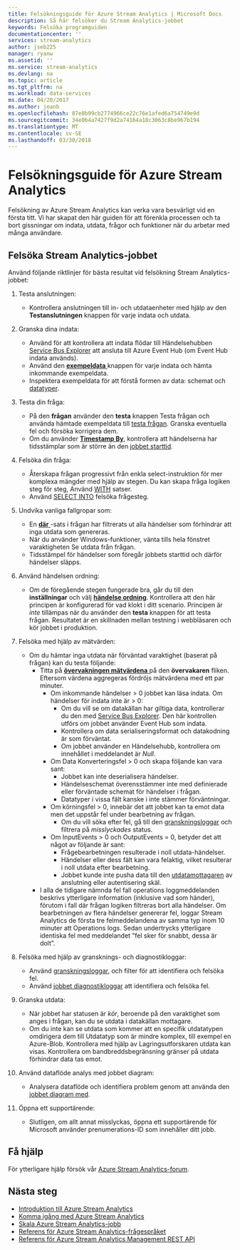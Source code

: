 ```yaml
---
title: Felsökningsguide för Azure Stream Analytics | Microsoft Docs
description: Så här felsöker du Stream Analytics-jobbet
keywords: Felsöka programguiden
documentationcenter: ''
services: stream-analytics
author: jseb225
manager: ryanw
ms.assetid: ''
ms.service: stream-analytics
ms.devlang: na
ms.topic: article
ms.tgt_pltfrm: na
ms.workload: data-services
ms.date: 04/20/2017
ms.author: jeanb
ms.openlocfilehash: 87e8b99cb2774966ce22c76e1afed6a754749e9d
ms.sourcegitcommit: 34e0b4a7427f9d2a74164a18c3063c8be967b194
ms.translationtype: MT
ms.contentlocale: sv-SE
ms.lasthandoff: 03/30/2018
---
```

# <a name="troubleshooting-guide-for-azure-stream-analytics"></a>Felsökningsguide för Azure Stream Analytics

Felsökning av Azure Stream Analytics kan verka vara besvärligt vid en första titt. Vi har skapat den här guiden för att förenkla processen och ta bort gissningar om indata, utdata, frågor och funktioner när du arbetar med många användare.

## <a name="troubleshoot-your-stream-analytics-job"></a>Felsöka Stream Analytics-jobbet

Använd följande riktlinjer för bästa resultat vid felsökning Stream Analytics-jobbet:

1.  Testa anslutningen:
    - Kontrollera anslutningen till in- och utdataenheter med hjälp av den **Testanslutningen** knappen för varje indata och utdata.

2.  Granska dina indata:
    - Använd för att kontrollera att indata flödar till Händelsehubben [Service Bus Explorer](https://code.msdn.microsoft.com/windowsapps/Service-Bus-Explorer-f2abca5a) att ansluta till Azure Event Hub (om Event Hub indata används).  
    - Använd den [ **exempeldata** ](stream-analytics-sample-data-input.md) knappen för varje indata och hämta inkommande exempeldata.
    - Inspektera exempeldata för att förstå formen av data: schemat och [datatyper](https://msdn.microsoft.com/library/azure/dn835065.aspx).

3.  Testa din fråga:
    - På den **frågan** använder den **testa** knappen Testa frågan och använda hämtade exempeldata till [testa frågan](stream-analytics-test-query.md). Granska eventuella fel och försöka korrigera dem.
    - Om du använder [ **Timestamp By**](https://msdn.microsoft.com/library/azure/mt573293.aspx), kontrollera att händelserna har tidsstämplar som är större än den [jobbet starttid](stream-analytics-out-of-order-and-late-events.md).

4.  Felsöka din fråga:
    - Återskapa frågan progressivt från enkla select-instruktion för mer komplexa mängder med hjälp av stegen. Du kan skapa fråga logiken steg för steg, Använd [WITH](https://msdn.microsoft.com/library/azure/dn835049.aspx) satser.
    - Använd [SELECT INTO](stream-analytics-select-into.md) felsöka frågesteg.

5.  Undvika vanliga fallgropar som:
    - En [ **där** ](https://msdn.microsoft.com/library/azure/dn835048.aspx) -sats i frågan har filtrerats ut alla händelser som förhindrar att inga utdata som genereras.
    - När du använder Windows-funktioner, vänta tills hela fönstret varaktigheten Se utdata från frågan.
    - Tidsstämpel för händelser som föregår jobbets starttid och därför händelser släpps.

6.  Använd händelsen ordning:
    - Om de föregående stegen fungerade bra, går du till den **inställningar** och välj [ **händelse ordning**](stream-analytics-out-of-order-and-late-events.md). Kontrollera att den här principen är konfigurerad för vad klokt i ditt scenario. Principen är *inte* tillämpas när du använder den **testa** knappen för att testa frågan. Resultatet är en skillnaden mellan testning i webbläsaren och kör jobbet i produktion.

7.  Felsöka med hjälp av mätvärden:
    - Om du hämtar inga utdata när förväntad varaktighet (baserat på frågan) kan du testa följande:
        - Titta på [ **övervakningen mätvärdena** ](stream-analytics-monitoring.md) på den **övervakaren** fliken. Eftersom värdena aggregeras fördröjs mätvärdena med ett par minuter.
            - Om inkommande händelser > 0 jobbet kan läsa indata. Om händelser för indata inte är > 0:
                - Om du vill se om datakällan har giltiga data, kontrollerar du den med [Service Bus Explorer](https://code.msdn.microsoft.com/windowsapps/Service-Bus-Explorer-f2abca5a). Den här kontrollen utförs om jobbet använder Event Hub som indata.
                - Kontrollera om data serialiseringsformat och datakodning är som förväntat.
                - Om jobbet använder en Händelsehubb, kontrollera om innehållet i meddelandet är *Null*.
            - Om Data Konverteringsfel > 0 och skapa följande kan vara sant:
                - Jobbet kan inte deserialisera händelser.
                - Händelseschemat överensstämmer inte med definierade eller förväntade schemat för händelser i frågan.
                - Datatyper i vissa fält kanske i inte stämmer förväntningar.
            - Om körningsfel > 0, innebär det att jobbet kan ta emot data men det uppstår fel under bearbetning av frågan.
                - Om du vill söka efter fel, gå till den [granskningsloggar](../azure-resource-manager/resource-group-audit.md) och filtrera på *misslyckades* status.
            - Om InputEvents > 0 och OutputEvents = 0, betyder det att något av följande är sant:
                - Frågebearbetningen resulterade i noll utdata-händelser.
                - Händelser eller dess fält kan vara felaktig, vilket resulterar i noll utdata efter bearbetning.
                - Jobbet kunde inte pusha data till den [utdatamottagaren](stream-analytics-select-into.md) av anslutning eller autentisering skäl.
        - I alla de tidigare nämnda fel fall operations loggmeddelanden beskrivs ytterligare information (inklusive vad som händer), förutom i fall där frågan logiken filtreras bort alla händelser. Om bearbetningen av flera händelser genererar fel, loggar Stream Analytics de första tre felmeddelandena av samma typ inom 10 minuter att Operations logs. Sedan undertrycks ytterligare identiska fel med meddelandet ”fel sker för snabbt, dessa är dolt”.

8. Felsöka med hjälp av gransknings- och diagnostikloggar:
    - Använd [granskningsloggar](../azure-resource-manager/resource-group-audit.md), och filter för att identifiera och felsöka fel.
    - Använd [jobbet diagnostikloggar](stream-analytics-job-diagnostic-logs.md) att identifiera och felsöka fel.

9. Granska utdata:
    - När jobbet har statusen är *kör*, beroende på den varaktighet som anges i frågan, kan du se utdata i datakällan mottagare.
    - Om du inte kan se utdata som kommer att en specifik utdatatypen omdirigera dem till Utdatatyp som är mindre komplex, till exempel en Azure-Blob. Kontrollera med hjälp av Lagringsutforskaren utdata kan visas. Kontrollera om bandbreddsbegränsning gränser på utdata förhindrar data tas emot.

10. Använd dataflöde analys med jobbet diagram:
    - Analysera dataflöde och identifiera problem genom att använda den [jobbet diagram med](stream-analytics-job-diagram-with-metrics.md).

11. Öppna ett supportärende:
    - Slutligen, om allt annat misslyckas, öppna ett supportärende för Microsoft använder prenumerations-ID som innehåller ditt jobb.

## <a name="get-help"></a>Få hjälp

För ytterligare hjälp försök vår [Azure Stream Analytics-forum](https://social.msdn.microsoft.com/Forums/en-US/home?forum=AzureStreamAnalytics).

## <a name="next-steps"></a>Nästa steg

* [Introduktion till Azure Stream Analytics](stream-analytics-introduction.md)
* [Komma igång med Azure Stream Analytics](stream-analytics-real-time-fraud-detection.md)
* [Skala Azure Stream Analytics-jobb](stream-analytics-scale-jobs.md)
* [Referens för Azure Stream Analytics-frågespråket](https://msdn.microsoft.com/library/azure/dn834998.aspx)
* [Referens för Azure Stream Analytics Management REST API](https://msdn.microsoft.com/library/azure/dn835031.aspx)
